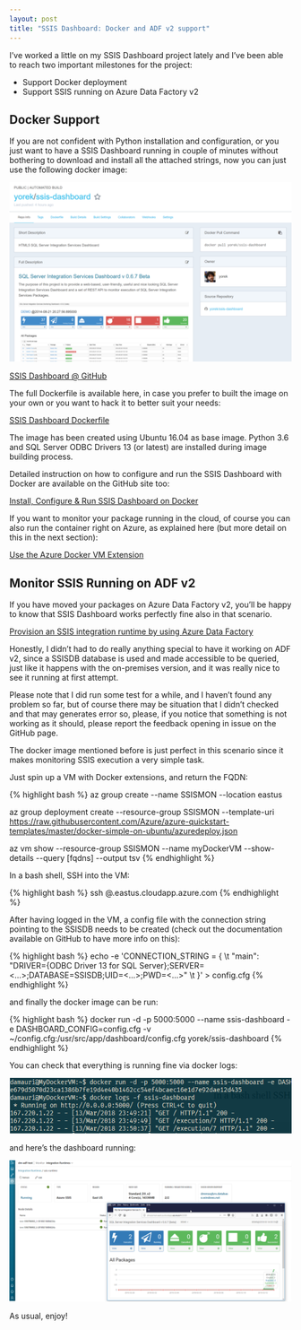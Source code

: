 ```yaml
---
layout: post
title: "SSIS Dashboard: Docker and ADF v2 support"
---
```


I’ve worked a little on my SSIS Dashboard project lately and I’ve been able to reach two important milestones for the project:

- Support Docker deployment
- Support SSIS running on Azure Data Factory v2

## Docker Support

If you are not confident with Python installation and configuration, or you just want to have a SSIS Dashboard running in couple of minutes without bothering to download and install all the attached strings, now you can just use the following docker image:

![](/public/images/2018-03-14/2018-03-14-ssis-dashboard-on-docker-image-1.png)

[SSIS Dashboard @ GitHub](https://hub.docker.com/r/yorek/ssis-dashboard/)

The full Dockerfile is available here, in case you prefer to built the image on your own or you want to hack it to better suit your needs:

[SSIS Dashboard Dockerfile](https://github.com/yorek/ssis-dashboard/blob/master/Dockerfile)

The image has been created using Ubuntu 16.04 as base image. Python 3.6 and SQL Server ODBC Drivers 13 (or latest) are installed during image building process.

Detailed instruction on how to configure and run the SSIS Dashboard with Docker are available on the GitHub site too:

[Install, Configure & Run SSIS Dashboard on Docker](https://github.com/yorek/ssis-dashboard/blob/master/docs/docker-support.md)

If you want to monitor your package running in the cloud, of course you can also run the container right on Azure, as explained here (but more detail on this in the next section):

[Use the Azure Docker VM Extension](https://docs.microsoft.com/en-us/azure/virtual-machines/linux/dockerextension)

## Monitor SSIS Running on ADF v2

If you have moved your packages on Azure Data Factory v2, you’ll be happy to know that SSIS Dashboard works perfectly fine also in that scenario.

[Provision an SSIS integration runtime by using Azure Data Factory](https://docs.microsoft.com/en-us/azure/data-factory/tutorial-create-azure-ssis-runtime-portal)

Honestly, I didn’t had to do really anything special to have it working on ADF v2, since a SSISDB database is used and made accessible to be queried, just like it happens with the on-premises version, and it was really nice to see it running at first attempt.

Please note that I did run some test for a while, and I haven’t found any problem so far, but of course there may be situation that I didn’t checked and that may generates error so, please, if you notice that something is not working as it should, please report the feedback opening in issue on the GitHub page.

The docker image mentioned before is just perfect in this scenario since it makes monitoring SSIS execution a very simple task.

Just spin up a VM with Docker extensions, and return the FQDN:

{% highlight bash %}
az group create --name SSISMON --location eastus

az group deployment create --resource-group SSISMON --template-uri https://raw.githubusercontent.com/Azure/azure-quickstart-templates/master/docker-simple-on-ubuntu/azuredeploy.json

az vm show --resource-group SSISMON --name myDockerVM --show-details --query [fqdns] --output tsv
{% endhighlight %}

In a bash shell, SSH into the VM:

{% highlight bash %}
ssh <created-username>@<server>.eastus.cloudapp.azure.com
{% endhighlight %}

After having logged in the VM, a config file with the connection string pointing to the SSISDB needs to be created (check out the documentation available on GitHub to have more info on this):

{% highlight bash %}
echo -e 'CONNECTION_STRING = { \t "main": "DRIVER={ODBC Driver 13 for SQL Server};SERVER=<...>;DATABASE=SSISDB;UID=<...>;PWD=<...>" \t }' > config.cfg
{% endhighlight %}

and finally the docker image can be run:

{% highlight bash %}
docker run -d -p 5000:5000 --name ssis-dashboard -e DASHBOARD_CONFIG=config.cfg -v ~/config.cfg:/usr/src/app/dashboard/config.cfg yorek/ssis-dashboard
{% endhighlight %}

You can check that everything is running fine via docker logs:

![](/public/images/2018-03-14/2018-03-14-ssis-dashboard-on-docker-image-2.png)


and here’s the dashboard running:

![](/public/images/2018-03-14/2018-03-14-ssis-dashboard-on-docker-image-3.png)


As usual, enjoy!